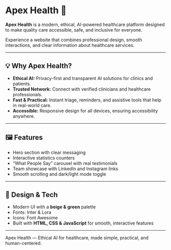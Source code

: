 # Apex Health 🌿

**Apex Health** is a modern, ethical, AI-powered healthcare platform designed to make quality care accessible, safe, and inclusive for everyone.  

Experience a website that combines professional design, smooth interactions, and clear information about healthcare services.

---

## 💡 Why Apex Health?

- **Ethical AI:** Privacy-first and transparent AI solutions for clinics and patients.  
- **Trusted Network:** Connect with verified clinicians and healthcare professionals.  
- **Fast & Practical:** Instant triage, reminders, and assistive tools that help in real-world care.  
- **Accessible:** Responsive design for all devices, ensuring accessibility anywhere.  

---

## 🖼️ Features

- Hero section with clear messaging  
- Interactive statistics counters  
- “What People Say” carousel with real testimonials  
- Team showcase with LinkedIn and Instagram links  
- Smooth scrolling and dark/light mode toggle  

---

## 🎨 Design & Tech

- Modern UI with a **beige & green** palette  
- Fonts: Inter & Lora  
- Icons: Font Awesome  
- Built with **HTML, CSS & JavaScript** for smooth, interactive features  

---

Apex Health — Ethical AI for healthcare, made simple, practical, and human-centered.  
